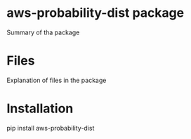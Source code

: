 # aws-probability-dist package

Summary of tha package

# Files

Explanation of files in the package

# Installation

pip install aws-probability-dist